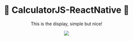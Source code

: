 <h1 align="center">📱 CalculatorJS-ReactNative 📱</h1>

<div align="center">  
  <p>This is the display, simple but nice!</p>
  <img src="https://user-images.githubusercontent.com/86135150/156080130-fd29aa4e-7ffa-4900-a95b-8cb46c750093.png">
</div>
